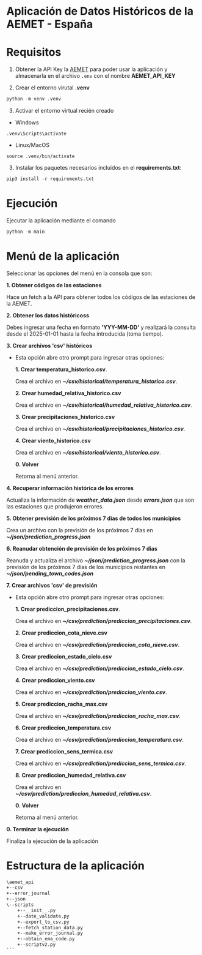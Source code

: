 # Aplicación de Datos Históricos de la AEMET - España

# Requisitos

1. Obtener la API Key la [AEMET](https://opendata.aemet.es/centrodedescargas/altaUsuario) para poder usar la aplicación y almacenarla en el archivo ```.env``` con el nombre **AEMET_API_KEY**

2. Crear el entorno virutal **.venv**
```python
python -m venv .venv
```

3. Activar el entorno virtual recién creado
- Windows
```
.venv\Scripts\activate
```

- Linux/MacOS
```
source .venv/bin/activate
```

3. Instalar los paquetes necesarios incluidos en el **requirements.txt**:

```python
pip3 install -r requirements.txt
```

# Ejecución
Ejecutar la aplicación mediante el comando

```python 
python -m main
```

# Menú de la aplicación

Seleccionar las opciones del menú en la consola que son:

**1. Obtener códigos de las estaciones**

  Hace un fetch a la API para obtener todos los códigos de las estaciones de la AEMET.

**2. Obtener los datos históricoss**

  Debes ingresar una fecha en formato **'YYY-MM-DD'** y realizará la consulta desde el 2025-01-01 hasta la fecha introducida (toma tiempo).

**3. Crear archivos 'csv' históricos**

  * Esta opción abre otro prompt para ingresar otras opciones:

    **1. Crear temperatura_historico.csv**.

     Crea el archivo en ***~/csv/historical/temperatura_historico.csv***.

    **2. Crear humedad_relativa_historico.csv**

     Crea el archivo en ***~/csv/historical/humedad_relativa_historico.csv***.

    **3. Crear precipitaciones_historico.csv**

     Crea el archivo en ***~/csv/historical/precipitaciones_historico.csv***.

    **4. Crear viento_historico.csv**

     Crea el archivo en ***~/csv/historical/viento_historico.csv***.

    **0. Volver**

     Retorna al menú anterior.

**4. Recuperar información histórica de los errores**

  Actualiza la información de ***weather_data.json*** desde ***errors.json*** que son las estaciones que produjeron errores.

**5. Obtener previsión de los próximos 7 dias de todos los municipios**

  Crea un archivo con la previsión de los próximos 7 días en ***~/json/prediction_progress.json***

**6. Reanudar obtención de previsión de los próximos 7 dias**

  Reanuda y actualiza el archivo ***~/json/prediction_progress.json*** con la previsión de los próximos 7 días de los municipios restantes en ***~/json/pending_town_codes.json***

**7. Crear archivos 'csv' de previsión**

  * Esta opción abre otro prompt para ingresar otras opciones:

    **1. Crear prediccion_precipitaciones.csv**.

      Crea el archivo en ***~/csv/prediction/prediccion_precipitaciones.csv***.

    **2. Crear prediccion_cota_nieve.csv**

      Crea el archivo en ***~/csv/prediction/prediccion_cota_nieve.csv***.

    **3. Crear prediccion_estado_cielo.csv**

      Crea el archivo en ***~/csv/prediction/prediccion_estado_cielo.csv***.

    **4. Crear prediccion_viento.csv**

      Crea el archivo en ***~/csv/prediction/prediccion_viento.csv***.
    
    **5. Crear prediccion_racha_max.csv**

      Crea el archivo en ***~/csv/prediction/prediccion_racha_max.csv***.

    **6. Crear prediccion_temperatura.csv**

      Crea el archivo en ***~/csv/prediction/prediccion_temperatura.csv***.

    **7. Crear prediccion_sens_termica.csv**

      Crea el archivo en ***~/csv/prediction/prediccion_sens_termica.csv***.

    **8. Crear prediccion_humedad_relativa.csv**

      Crea el archivo en ***~/csv/prediction/prediccion_humedad_relativa.csv***.

    **0. Volver**

      Retorna al menú anterior.

**0. Terminar la ejecución**

  Finaliza la ejecución de la aplicación

# Estructura de la aplicación
````txt
\aemet_api
+--csv
+--error_journal
+--json
\--scripts
    +--__init__.py
    +--date_validate.py
    +--export_to_csv.py
    +--fetch_station_data.py
    +--make_error_journal.py
    +--obtain_ema_code.py
    +--scriptv2.py
```